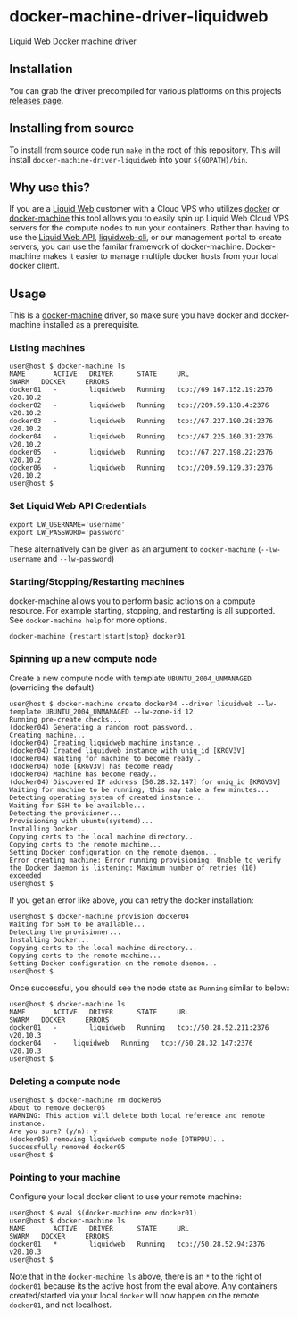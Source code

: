 # docker-machine-driver-liquidweb
Liquid Web Docker machine driver

## Installation

You can grab the driver precompiled for various platforms on this projects [releases page](https://github.com/liquidweb/docker-machine-driver-liquidweb/releases).

## Installing from source

To install from source code run `make` in the root of this repository. This will install `docker-machine-driver-liquidweb` into your `${GOPATH}/bin`.

## Why use this?

If you are a [Liquid Web](https://liquidweb.com) customer with a Cloud VPS who utilizes [docker](https://docker.com) or [docker-machine](https://docs.docker.com/machine/) this tool allows you to easily spin up Liquid Web Cloud VPS servers for the compute nodes to run your containers. Rather than having to use the [Liquid Web API](https://cart.liquidweb.com/storm/api/docs/bleed), [liquidweb-cli](https://github.com/liquidweb/liquidweb-cli), or our management portal to create servers, you can use the familar framework of docker-machine. Docker-machine makes it easier to manage multiple docker hosts from your local docker client. 

## Usage

This is a [docker-machine](https://docs.docker.com/machine/) driver, so make sure you have docker and docker-machine installed as a prerequisite.

### Listing machines

```shell
user@host $ docker-machine ls
NAME       ACTIVE   DRIVER      STATE     URL                        SWARM   DOCKER     ERRORS
docker01   -        liquidweb   Running   tcp://69.167.152.19:2376           v20.10.2   
docker02   -        liquidweb   Running   tcp://209.59.138.4:2376            v20.10.2   
docker03   -        liquidweb   Running   tcp://67.227.190.28:2376           v20.10.2   
docker04   -        liquidweb   Running   tcp://67.225.160.31:2376           v20.10.2   
docker05   -        liquidweb   Running   tcp://67.227.198.22:2376           v20.10.2   
docker06   -        liquidweb   Running   tcp://209.59.129.37:2376           v20.10.2   
user@host $
```

### Set Liquid Web API Credentials

```shell
export LW_USERNAME='username'
export LW_PASSWORD='password'
```

These alternatively can be given as an argument to `docker-machine` (`--lw-username` and `--lw-password`)

### Starting/Stopping/Restarting machines

docker-machine allows you to perform basic actions on a compute resource. For example starting, stopping, and restarting is all supported. See `docker-machine help` for more options.

```shell
docker-machine {restart|start|stop} docker01
```

### Spinning up a new compute node

Create a new compute node with template `UBUNTU_2004_UNMANAGED` (overriding the default)

```shell
user@host $ docker-machine create docker04 --driver liquidweb --lw-template UBUNTU_2004_UNMANAGED --lw-zone-id 12
Running pre-create checks...
(docker04) Generating a random root password...
Creating machine...
(docker04) Creating liquidweb machine instance...
(docker04) Created liquidweb instance with uniq_id [KRGV3V]
(docker04) Waiting for machine to become ready..
(docker04) node [KRGV3V] has become ready
(docker04) Machine has become ready..
(docker04) Discovered IP address [50.28.32.147] for uniq_id [KRGV3V]
Waiting for machine to be running, this may take a few minutes...
Detecting operating system of created instance...
Waiting for SSH to be available...
Detecting the provisioner...
Provisioning with ubuntu(systemd)...
Installing Docker...
Copying certs to the local machine directory...
Copying certs to the remote machine...
Setting Docker configuration on the remote daemon...
Error creating machine: Error running provisioning: Unable to verify the Docker daemon is listening: Maximum number of retries (10) exceeded
user@host $ 
```

If you get an error like above, you can retry the docker installation:

```shell
user@host $ docker-machine provision docker04
Waiting for SSH to be available...
Detecting the provisioner...
Installing Docker...
Copying certs to the local machine directory...
Copying certs to the remote machine...
Setting Docker configuration on the remote daemon...
user@host $ 
```

Once successful, you should see the node state as `Running` similar to below:

```shell
user@host $ docker-machine ls
NAME       ACTIVE   DRIVER      STATE     URL                       SWARM   DOCKER     ERRORS
docker01   -        liquidweb   Running   tcp://50.28.52.211:2376           v20.10.3   
docker04   -    liquidweb   Running   tcp://50.28.32.147:2376        v20.10.3   
user@host $ 
```

### Deleting a compute node

```shell
user@host $ docker-machine rm docker05
About to remove docker05
WARNING: This action will delete both local reference and remote instance.
Are you sure? (y/n): y
(docker05) removing liquidweb compute node [DTHPDU]...
Successfully removed docker05
user@host $ 
```

### Pointing to your machine

Configure your local docker client to use your remote machine:

```shell
user@host $ eval $(docker-machine env docker01)
user@host $ docker-machine ls
NAME       ACTIVE   DRIVER      STATE     URL                      SWARM   DOCKER     ERRORS
docker01   *        liquidweb   Running   tcp://50.28.52.94:2376           v20.10.3   
user@host $ 
```
Note that in the `docker-machine ls` above, there is an `*` to the right of `docker01` because its the active host from the eval above. Any containers created/started via your local `docker` will now happen on the remote `docker01`, and not localhost.
